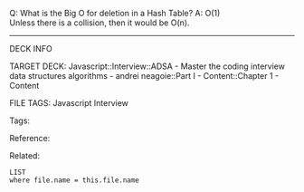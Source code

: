 Q: What is the Big O for deletion in a Hash Table?
A: O(1)  
Unless there is a collision, then it would be O(n).
<!--ID: 1690026321809-->

---

DECK INFO

TARGET DECK: Javascript::Interview::ADSA - Master the coding interview data structures algorithms - andrei neagoie::Part I - Content::Chapter 1 - Content

FILE TAGS: Javascript Interview

Tags:

Reference:

Related:

```dataview
LIST
where file.name = this.file.name
```
